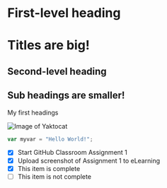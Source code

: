 # First-level heading
# Titles are big!
## Second-level heading
## Sub headings are smaller!

My first headings

![Image of Yaktocat](https://octodex.github.com/images/yaktocat.png)

``` javascript
var myvar = "Hello World!";
```
- [x] Start GitHub Classroom Assignment 1
- [x] Upload screenshot of Assignment 1 to eLearning
- [x] This item is complete
- [ ] This item is not complete
